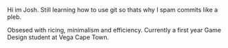Hi im Josh. Still learning how to use git so thats why I spam commits like a pleb. 

Obsesed with ricing, minimalism and efficiency. Currently a first year Game Design student at Vega Cape Town.

<!---
Macawls/Macawls is a ✨ special ✨ repository because its `README.md` (this file) appears on your GitHub profile.
You can click the Preview link to take a look at your changes.
--->
